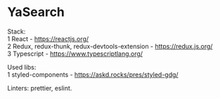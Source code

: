 #  YaSearch 

Stack:  
1 React - https://reactjs.org/  
2 Redux, redux-thunk, redux-devtools-extension - https://redux.js.org/  
3 Typescript - https://www.typescriptlang.org/  

Used libs:  
1 styled-components - https://askd.rocks/pres/styled-gdg/   

Linters: prettier, eslint.